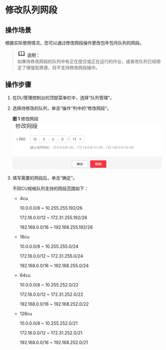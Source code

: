 # 修改队列网段<a name="dli_01_0443"></a>

## 操作场景<a name="section34490017171943"></a>

根据实际使用情况，您可以通过修改网段操作更改包年包月队列的网段。

>![](public_sys-resources/icon-note.gif) **说明：**   
>如果待修改网段的队列中有正在提交或正在运行的作业，或者改队列已经绑定了增强型跨源，将不支持修改网段操作。  

## 操作步骤<a name="section1632464319610"></a>

1.  在DLI管理控制台的顶部菜单栏中，选择“队列管理“。
2.  选择待修改的队列，单击“操作“列中的“修改网段“。

    **图 1**  修改网段<a name="fig18520577324"></a>  
    ![](figures/修改网段.png "修改网段")

3.  填写需要的网段后，单击“确定“。

    不同CU规格队列支持的网段范围如下：

    -   4cu

        10.0.0.0/8 \~ 10.255.255.192/26

        172.16.0.0/12 \~ 172.31.255.192/26

        192.168.0.0/16 \~ 192.168.255.192/26

    -   16cu

        10.0.0.0/8 \~ 10.255.255.0/24

        172.16.0.0/12 \~ 172.31.255.0/24

        192.168.0.0/16 \~ 192.168.255.0/24

    -   64cu

        10.0.0.0/8 \~ 10.255.252.0/22

        172.16.0.0/12 \~ 172.31.252.0/22

        192.168.0.0/16 \~ 192.168.252.0/22

    -   128cu

        10.0.0.0/8 \~ 10.255.252.0/21

        172.16.0.0/12 \~ 172.31.252.0/21

        192.168.0.0/16 \~ 192.168.252.0/21




